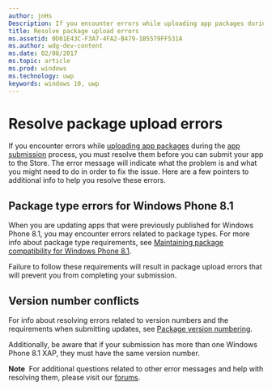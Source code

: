 ---author: jnHsDescription: If you encounter errors while uploading app packages during the app submission process, you must resolve them before you can submit your app to the Store.title: Resolve package upload errorsms.assetid: 0D01E43C-F3A7-4FA2-B479-1B5579FF531Ams.author: wdg-dev-contentms.date: 02/08/2017ms.topic: articlems.prod: windowsms.technology: uwpkeywords: windows 10, uwp---# Resolve package upload errorsIf you encounter errors while [uploading app packages](upload-app-packages.md) during the [app submission](app-submissions.md) process, you must resolve them before you can submit your app to the Store. The error message will indicate what the problem is and what you might need to do in order to fix the issue. Here are a few pointers to additional info to help you resolve these errors.## Package type errors for Windows Phone 8.1When you are updating apps that were previously published for Windows Phone 8.1, you may encounter errors related to package types. For more info about package type requirements, see [Maintaining package compatibility for Windows Phone 8.1](guidance-for-app-package-management.md#maintaining-package-compatibility-for-windows-phone-81).Failure to follow these requirements will result in package upload errors that will prevent you from completing your submission.## Version number conflictsFor info about resolving errors related to version numbers and the requirements when submitting updates, see [Package version numbering](package-version-numbering.md).Additionally, be aware that if your submission has more than one Windows Phone 8.1 XAP, they must have the same version number.**Note**  For additional questions related to other error messages and help with resolving them, please visit our [forums](http://go.microsoft.com/fwlink/p/?LinkId=224196).   